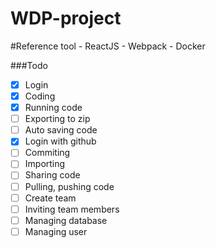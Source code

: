 ﻿# WDP-project

#Reference tool
    - ReactJS
    - Webpack
    - Docker

###Todo

- [x] Login
- [x] Coding
- [x] Running code
- [ ] Exporting to zip
- [ ] Auto saving code
- [x] Login with github
- [ ] Commiting
- [ ] Importing
- [ ] Sharing code
- [ ] Pulling, pushing code
- [ ] Create team
- [ ] Inviting team members
- [ ] Managing database
- [ ] Managing user
